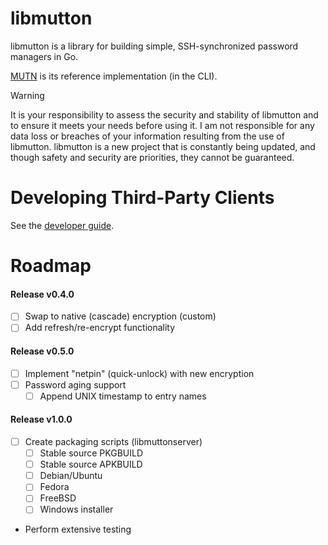 # libmutton
libmutton is a library for building simple, SSH-synchronized password managers in Go.

[MUTN](https://github.com/rwinkhart/MUTN) is its reference implementation (in the CLI).

> [!WARNING]
>It is your responsibility to assess the security and stability of libmutton and to ensure it meets your needs before using it.
>I am not responsible for any data loss or breaches of your information resulting from the use of libmutton.
>libmutton is a new project that is constantly being updated, and though safety and security are priorities, they cannot be guaranteed.

# Developing Third-Party Clients
See the [developer guide](https://github.com/rwinkhart/libmutton/blob/main/wiki/developers.md).

# Roadmap
#### Release v0.4.0
- [ ] Swap to native (cascade) encryption (custom)
- [ ] Add refresh/re-encrypt functionality
#### Release v0.5.0
- [ ] Implement "netpin" (quick-unlock) with new encryption
- [ ] Password aging support
    - [ ] Append UNIX timestamp to entry names
#### Release v1.0.0
- [ ] Create packaging scripts (libmuttonserver)
    - [ ] Stable source PKGBUILD
    - [ ] Stable source APKBUILD
    - [ ] Debian/Ubuntu
    - [ ] Fedora
    - [ ] FreeBSD
    - [ ] Windows installer
- Perform extensive testing
